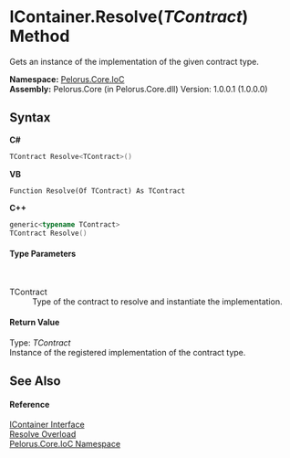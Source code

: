 # IContainer.Resolve(*TContract*) Method 
 

Gets an instance of the implementation of the given contract type.

**Namespace:**&nbsp;<a href="D77506BC">Pelorus.Core.IoC</a><br />**Assembly:**&nbsp;Pelorus.Core (in Pelorus.Core.dll) Version: 1.0.0.1 (1.0.0.0)

## Syntax

**C#**<br />
``` C#
TContract Resolve<TContract>()

```

**VB**<br />
``` VB
Function Resolve(Of TContract) As TContract
```

**C++**<br />
``` C++
generic<typename TContract>
TContract Resolve()
```


#### Type Parameters
&nbsp;<dl><dt>TContract</dt><dd>Type of the contract to resolve and instantiate the implementation.</dd></dl>

#### Return Value
Type: *TContract*<br />Instance of the registered implementation of the contract type.

## See Also


#### Reference
<a href="E534F261">IContainer Interface</a><br /><a href="95D6D66E">Resolve Overload</a><br /><a href="D77506BC">Pelorus.Core.IoC Namespace</a><br />